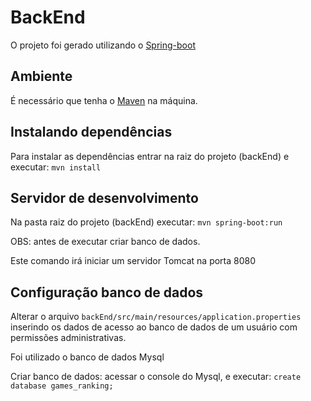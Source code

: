 # BackEnd

O projeto foi gerado utilizando o [Spring-boot](https://spring.io/projects/spring-boot)

## Ambiente

É necessário que tenha o [Maven](https://maven.apache.org/) na máquina. 

## Instalando dependências
Para instalar as dependências entrar na raiz do projeto (backEnd) e executar: `mvn install`

## Servidor de desenvolvimento

Na pasta raiz do projeto (backEnd) executar: `mvn spring-boot:run`

OBS: antes de executar criar banco de dados.

Este comando irá iniciar um servidor Tomcat na porta 8080

## Configuração banco de dados

Alterar o arquivo `backEnd/src/main/resources/application.properties` inserindo os dados de acesso ao banco de dados de um usuário com permissões administrativas.

Foi utilizado o banco de dados Mysql

Criar banco de dados: acessar o console do Mysql, e executar: `create database games_ranking;`
